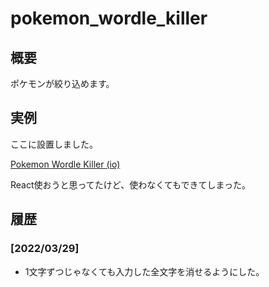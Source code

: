 # pokemon_wordle_killer

## 概要

ポケモンが絞り込めます。

## 実例

ここに設置しました。

[Pokemon Wordle Killer (io)](https://sakots.github.io/pokemon_wordle_killer/)

React使おうと思ってたけど、使わなくてもできてしまった。

## 履歴

### [2022/03/29]

- 1文字ずつじゃなくても入力した全文字を消せるようにした。
